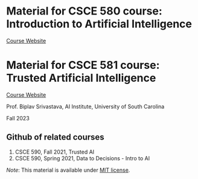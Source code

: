 # Material for CSCE 580 course: Introduction to Artificial Intelligence 
[Course Website](https://sites.google.com/site/biplavsrivastava/teaching/csce-590-trusted-ai)
# Material for CSCE 581 course: Trusted Artificial Intelligence 
[Course Website](https://sites.google.com/site/biplavsrivastava/teaching/csce-590-trusted-ai)

Prof. Biplav Srivastava, AI Institute, University of South Carolina

Fall 2023

## Github of related courses
1. CSCE 590, Fall 2021, Trusted AI
2. CSCE 590, Spring 2021, Data to Decisions - Intro to AI 


*Note*: This material is available under [MIT license](https://opensource.org/licenses/MIT).
